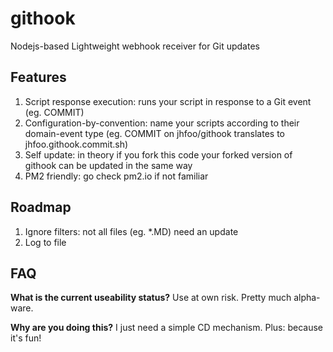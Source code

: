 # githook
Nodejs-based Lightweight webhook receiver for Git updates

## Features
1. Script response execution: runs your script in response to a Git event (eg. COMMIT)
2. Configuration-by-convention: name your scripts according to their domain-event type (eg. COMMIT on jhfoo/githook translates to jhfoo.githook.commit.sh)
3. Self update: in theory if you fork this code your forked version of githook can be updated in the same way
4. PM2 friendly: go check pm2.io if not familiar

## Roadmap
1. Ignore filters: not all files (eg. *.MD) need an update
2. Log to file

## FAQ
**What is the current useability status?**
Use at own risk. Pretty much alpha-ware.

**Why are you doing this?**
I just need a simple CD mechanism. Plus: because it's fun!
